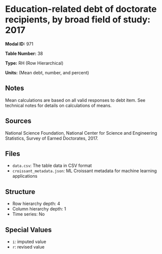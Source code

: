 # Education-related debt of doctorate recipients, by broad field of study: 2017

**Modal ID:** 971

**Table Number:** 38

**Type:** RH (Row Hierarchical)

**Units:** (Mean debt, number, and percent)

## Notes

Mean calculations are based on all valid responses to debt item. See technical notes for details on calculations of means.

## Sources

National Science Foundation, National Center for Science and Engineering Statistics, Survey of Earned Doctorates, 2017.

## Files

- `data.csv`: The table data in CSV format
- `croissant_metadata.json`: ML Croissant metadata for machine learning applications

## Structure

- Row hierarchy depth: 4
- Column hierarchy depth: 1
- Time series: No

## Special Values

- `i`: imputed value
- `r`: revised value
